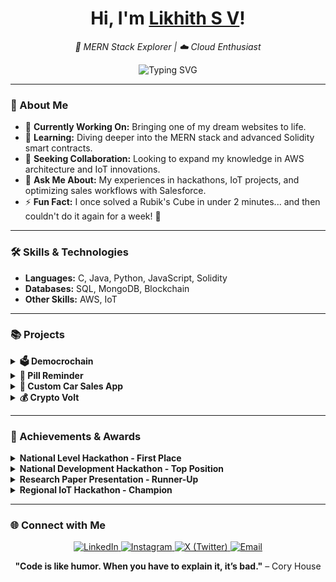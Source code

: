 <div align="center">
  <h1>Hi, I'm <a href="https://github.com/Likhith12gl">Likhith S V</a>!</h1>
  <p><em>🚀 MERN Stack Explorer | ☁️ Cloud Enthusiast</em></p>
  
  <img src="https://readme-typing-svg.demolab.com?font=Fira+Code&size=24&pause=1000&color=FFFFFF&center=true&vCenter=true&width=600&height=80&lines=Building+Things+One+Commit+at+a+Time;Turning+Ideas+into+Reality;Crafting+Code+with+Passion" alt="Typing SVG" />
</div>

---

### 🌟 About Me

- 🔭 **Currently Working On:** Bringing one of my dream websites to life.
- 🌱 **Learning:** Diving deeper into the MERN stack and advanced Solidity smart contracts.
- 🤝 **Seeking Collaboration:** Looking to expand my knowledge in AWS architecture and IoT innovations.
- 💬 **Ask Me About:** My experiences in hackathons, IoT projects, and optimizing sales workflows with Salesforce.
- ⚡ **Fun Fact:** I once solved a Rubik's Cube in under 2 minutes... and then couldn't do it again for a week! 🧩

---

### 🛠️ Skills & Technologies

- **Languages:** C, Java, Python, JavaScript, Solidity
- **Databases:** SQL, MongoDB, Blockchain
- **Other Skills:** AWS, IoT

---

### 📚 Projects

<details>
  <summary><b>🗳️ Democrochain</b></summary>
  <ul>
    <li>**Description:** A Blockchain-based Voting Application built on Ethereum to revolutionize electoral processes.</li>
    <li>**Impact:** 
      <ul>
        <li>Ensured 100% transparent party funding.</li>
        <li>Increased voting transparency by 90%.</li>
        <li>Reduced electoral fraud by 50-80% through immutable records.</li>
        <li>Cut election costs by 40-60% by minimizing physical infrastructure.</li>
      </ul>
    </li>
    <li>**Repo:** [Democrochain](https://github.com/Likhith12gl/block_all_defeat)</li>
  </ul>
</details>

<details>
  <summary><b>💊 Pill Reminder</b></summary>
  <ul>
    <li>**Description:** An IoT-based Medication Reminder System to improve health adherence.</li>
    <li>**Impact:** 
      <ul>
        <li>Provided timely medication reminders.</li>
        <li>Sent alerts to caregivers for missed doses, resolving over 90% of adherence issues.</li>
        <li>Tracked pill intake in the cloud, enhancing doctors' ability to provide accurate advice by over 60%.</li>
      </ul>
    </li>
    <li>**Repo:** [Pill Reminder](https://github.com/Likhith12gl/Pill-Reminder-Hackathon)</li>
  </ul>
</details>

<details>
  <summary><b>🚗 Custom Car Sales App</b></summary>
  <ul>
    <li>**Description:** A comprehensive car sales platform built on Salesforce.com to streamline sales processes.</li>
    <li>**Impact:** 
      <ul>
        <li>Enhanced customer management by 30%.</li>
        <li>Improved inventory control by 40%.</li>
        <li>Optimized sales processes by 50% and sales analytics by 45%.</li>
        <li>Implemented mobile access and dealership-specific customizations, boosting overall efficiency by 25%.</li>
      </ul>
    </li>
    <li>**Repo:** [Custom Car Sales App](https://github.com/Likhith12gl/Car-sales-app)</li>
  </ul>
</details>

<details>
  <summary><b>💰 Crypto Volt</b></summary>
  <ul>
    <li>**Description:** An Ethereum-based donation platform featuring Multisender for optimized transaction efficiency.</li>
    <li>**Impact:** Streamlined donation processes, reducing transaction times and fees significantly.</li>
    <li>**Repo:** [Crypto Volt](https://github.com/Likhith12gl/Crypto-Volt-main)</li>
  </ul>
</details>

---

### 🥇 Achievements & Awards

<details>
  <summary><b>National Level Hackathon - First Place</b></summary>
  <ul>
    <li>Led the development of a blockchain-based voting system that earned first place at the **Ambition Hackathon** organized by Bangalore Institute of Technology, Bangalore.</li>
  </ul>
</details>

<details>
  <summary><b>National Development Hackathon - Top Position</b></summary>
  <ul>
    <li>Recognized for creating an innovative custom car sales app that optimized 50% of sales workflows at **Hack Overflow** held at KLE Institute of Technology, Hubballi.</li>
  </ul>
</details>

<details>
  <summary><b>Research Paper Presentation - Runner-Up</b></summary>
  <ul>
    <li>Presented a groundbreaking study on medication adherence, contributing to solutions addressing over 40% of related diseases at the **Research Paper Presentation** at BGS Institute of Technology, Bangalore.</li>
  </ul>
</details>

<details>
  <summary><b>Regional IoT Hackathon - Champion</b></summary>
  <ul>
    <li>Developed an IoT-based medication reminder system, securing first place at a regional hackathon hosted by **Adichunchanagiri Institute of Technology**, Chikmagalur.</li>
  </ul>
</details>

---

### 🌐 Connect with Me

<p align="center">
  <a href="https://linkedin.com/in/likhith-s-v-5ba070245/" target="_blank">
    <img src="https://img.shields.io/badge/LinkedIn-0A66C2?style=for-the-badge&logo=linkedin&logoColor=white" alt="LinkedIn"/>
  </a>
  <a href="https://instagram.com/likhith_s_v" target="_blank">
    <img src="https://img.shields.io/badge/Instagram-E4405F?style=for-the-badge&logo=instagram&logoColor=white" alt="Instagram"/>
  </a>
  <a href="https://x.com/@Likhith2025" target="_blank">
    <img src="https://img.shields.io/badge/X-000000?style=for-the-badge&logo=x&logoColor=white" alt="X (Twitter)"/>
  </a>
  <a href="mailto:7019188609@gmail.com" target="_blank">
    <img src="https://img.shields.io/badge/Email-D14836?style=for-the-badge&logo=gmail&logoColor=white" alt="Email"/>
  </a>
</p>

<p align="center">
  <strong>"Code is like humor. When you have to explain it, it’s bad."</strong> – Cory House
</p>
